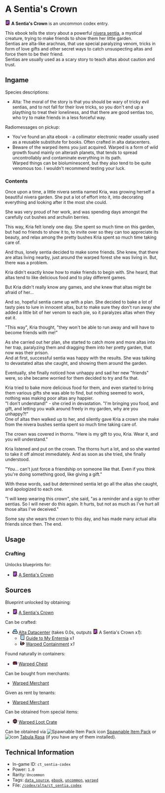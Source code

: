 # A Sentia's Crown

<img src="https://raw.githubusercontent.com/Ceterai/Enternia/main/codex/alta/ebook/warped.png" alt="A Sentia's Crown icon" loading="lazy" width="auto" height="16px"/> **A Sentia's Crown** is an uncommon codex entry.

This ebook tells the story about a powerful [nivera sentia](https://ceterai.github.io/MyEnternia/Wiki/niverasentia), a mystical creature, trying to make friends to show them her little garden.  
Sentias are alta-like arachnas, that use special paralyzing venom, tricks in form of love gifts and other secret ways to catch unsuspecting altas and force them to be their friend.  
Sentias are usually used as a scary story to teach altas about caution and trust.

## Ingame

Species descriptions:

- Alta: The moral of the story is that you should be wary of tricky evil sentias, and to not fall for their love tricks, so you don't end up a plaything to treat their loneliness, and that there are good sentias too, who try to make friends in a less forceful way.

Radiomessages on pickup:

- You've found an alta ebook - a collimator electronic reader usually used as a reusable substitute for books. Often crafted in alta datacenters.
- Beware of the warped items you just acquired. Warped is a form of wild growth found mainly on alterash planets, that tends to spread uncontrollably and contaminate everything in its path.  
Warped things can be bioluminescent, but they also tend to be quite venomous too. I wouldn't recommend testing your luck.

### Contents

Once upon a time, a little nivera sentia named Kria, was growing herself a beautiful nivera garden. She put a lot of effort into it, into decorating everything and looking after it the most she could.

She was very proud of her work, and was spending days amongst the carefully cut bushes and archulin berries.

This way, Kria felt lonely one day. She spent so much time on this garden, but had no friends to show it to, to invite over so they can too appreciate its beauty, and relax among the pretty bushes Kria spent so much time taking care of.

And thus, lonely sentia decided to make some friends. She knew, that there are altas living nearby, just around the warped forest she was living in. But, there was a problem.

Kria didn't exactly know how to make friends to begin with. She heard, that altas tend to like delicious food and to play different games.

But Kria didn't really know any games, and she knew that altas might be afraid of her...

And so, hopeful sentia came up with a plan. She decided to bake a lot of tasty pies to lure in innocent altas, but to make sure they don't run away she added a little bit of her venom to each pie, so it paralyzes altas when they eat it.

"This way", Kria thought, "they won't be able to run away and will have to become friends with me!"

As she carried out her plan, she started to catch more and more altas into her trap, paralyzing them and dragging them into her pretty garden, that now was their prison.  
And at first, successful sentia was happy with the results. She was talking to devastated altas she caught, and showing them around the garden.

Eventually, she finally noticed how unhappy and sad her new "friends" were, so she became worried for them decided to try and fix that.

Kria tried to bake more delicious food for them, and even started to bring them various gifts she was able to find, but nothing seemed to work, nothing was making poor altas any happier.  
"I don't understand!" - she cried in devastation. "I'm bringing you food, and gift, and letting you walk around freely in my garden, why are you unhappy?!"  
One of altas then walked up to her, and silently gave Kria a crown she make from the nivera bushes sentia spent so much time taking care of.

The crown was covered in thorns. "Here is my gift to you, Kria. Wear it, and you will understand."

Kria listened and put on the crown. The thorns hurt a lot, and so she wanted to take it off almost immediately. And as soon as she tried, she finally understood.

"You... can't just force a friendship on someone like that. Even if you think you're doing something good, like giving a gift."

With these words, sad but determined sentia let go all the altas she caught, and apologized to each one.

"I will keep wearing this crown", she said, "as a reminder and a sign to other sentias. So I will never do this again. It hurts, but not as much as I've hurt all those altas I've deceived."

Some say she wears the crown to this day, and has made many actual alta friends since then. The end.

## Usage

### Crafting

Unlocks blueprints for:

- <img src="https://raw.githubusercontent.com/Ceterai/Enternia/main/codex/alta/ebook/warped.png" alt="A Sentia's Crown icon" loading="lazy" width="auto" height="16px"/> [A Sentia's Crown](https://ceterai.github.io/MyEnternia/Wiki/ASentia'sCrown)

## Sources

Blueprint unlocked by obtaining:

- <img src="https://raw.githubusercontent.com/Ceterai/Enternia/main/codex/alta/ebook/warped.png" alt="A Sentia's Crown icon" loading="lazy" width="auto" height="16px"/> [A Sentia's Crown](https://ceterai.github.io/MyEnternia/Wiki/ASentia'sCrown)

Can be crafted:

- ![ ](https://raw.githubusercontent.com/Ceterai/Enternia/main/objects/alta/crafting/datacenter/icon.png) [Alta Datacenter](https://ceterai.github.io/MyEnternia/Wiki/AltaDatacenter) (takes 0.0s, outputs <img src="https://raw.githubusercontent.com/Ceterai/Enternia/main/codex/alta/ebook/warped.png" alt="A Sentia's Crown icon" loading="lazy" width="auto" height="16px"/> A Sentia's Crown x*1*):
  - <img src="https://raw.githubusercontent.com/Ceterai/Enternia/main/codex/alta/ebook/basic.png" alt="Guide to My Enternia icon" loading="lazy" width="auto" height="16px"/> [Guide to My Enternia](https://ceterai.github.io/MyEnternia/Wiki/GuidetoMyEnternia) x*1*
  - <img src="https://raw.githubusercontent.com/Ceterai/Enternia/main/codex/alta/datamass/warped.png" alt="Warped Containment icon" loading="lazy" width="auto" height="16px"/> [Warped Containment](https://ceterai.github.io/MyEnternia/Wiki/WarpedContainment) x*1*

Found naturally in containers:

- <img src="https://raw.githubusercontent.com/Ceterai/Enternia/main/objects/biome/alterash/warped/decorative/chest/icon.png" alt="Warped Chest icon" loading="lazy" width="auto" height="16px"/> [Warped Chest](https://ceterai.github.io/MyEnternia/Wiki/WarpedChest)

Can be bought from merchants:

- [Warped Merchant](https://ceterai.github.io/MyEnternia/Wiki/WarpedMerchant)

Given as rent by tenants:

- [Warped Merchant](https://ceterai.github.io/MyEnternia/Wiki/WarpedMerchant)

Can be obtained from special items:

- <img src="https://raw.githubusercontent.com/Ceterai/Enternia/main/items/active/alta/loot/biome/ct_warped_loot.png" alt="Warped Loot Crate icon" loading="lazy" width="auto" height="16px"/> [Warped Loot Crate](https://ceterai.github.io/MyEnternia/Wiki/WarpedLootCrate)

Can be obtained via <img src="https://raw.githubusercontent.com/Silverfeelin/Starbound-SpawnableItemPack/master/interface/sip/iconSmall.png" alt="Spawnable Item Pack icon" width="18" height="14"/> [Spawnable Item Pack](https://steamcommunity.com/sharedfiles/filedetails/?id=733665104) or <img src="https://steamuserimages-a.akamaihd.net/ugc/263843960696222713/3EC9A7C005541F7D577EBCB8C5736B4EFC9973D6/" alt="icon" width="8" height="12"/> [Tabula Rasa](https://community.playstarbound.com/resources/the-tabula-rasa.3222/) (if you have any of them installed).

## Technical Information

- In-game ID: `ct_sentia-codex`
- Power: `1.0`
- Rarity: `Uncommon`
- Tags: [`data_source`](https://ceterai.github.io/MyEnternia/Wiki/Tags/DataSource), [`ebook`](https://ceterai.github.io/MyEnternia/Wiki/Tags/Ebook), [`uncommon`](https://ceterai.github.io/MyEnternia/Wiki/Tags/Uncommon), [`warped`](https://ceterai.github.io/MyEnternia/Wiki/Tags/Warped)
- File: [`/codex/alta/ct_sentia.codex`](https://github.com/Ceterai/Enternia/blob/main/codex/alta/ct_sentia.codex)
